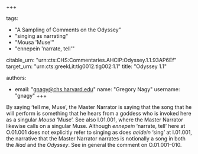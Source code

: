 +++

tags:
- "A Sampling of Comments on the Odyssey"
- "singing as narrating"
- "Mousa &#39;Muse&#39;"
- "ennepein &#39;narrate, tell&#39;"

citable_urn: "urn:cts:CHS:Commentaries.AHCIP:Odyssey.1.1.93AP6Ef"
target_urn: "urn:cts:greekLit:tlg0012.tlg002:1.1"
title: "Odyssey 1.1"

authors:
- email: "gnagy@chs.harvard.edu"
  name: "Gregory Nagy"
  username: "gnagy"
+++

<p>By saying ‘tell me, Muse’, the Master Narrator is saying that the song that he will perform is something that he hears from a goddess who is invoked here as a singular <em>Mousa</em> ‘Muse’. See also I.01.001, where the Master Narrator likewise calls on a singular Muse. Although <em>ennepein</em> ‘narrate, tell’ here at O.01.001 does not explicitly refer to singing as does <em>aeidein</em> ‘sing’ at I.01.001, the narrative that the Master Narrator narrates is notionally a song in both the <em>Iliad</em> and the <em>Odyssey</em>. See in general the comment on O.01.001–010. </p>